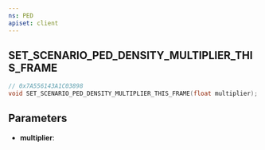 ```yaml
---
ns: PED
apiset: client
---
```

## SET_SCENARIO_PED_DENSITY_MULTIPLIER_THIS_FRAME

```c
// 0x7A556143A1C03898
void SET_SCENARIO_PED_DENSITY_MULTIPLIER_THIS_FRAME(float multiplier);
```


## Parameters
* **multiplier**:



